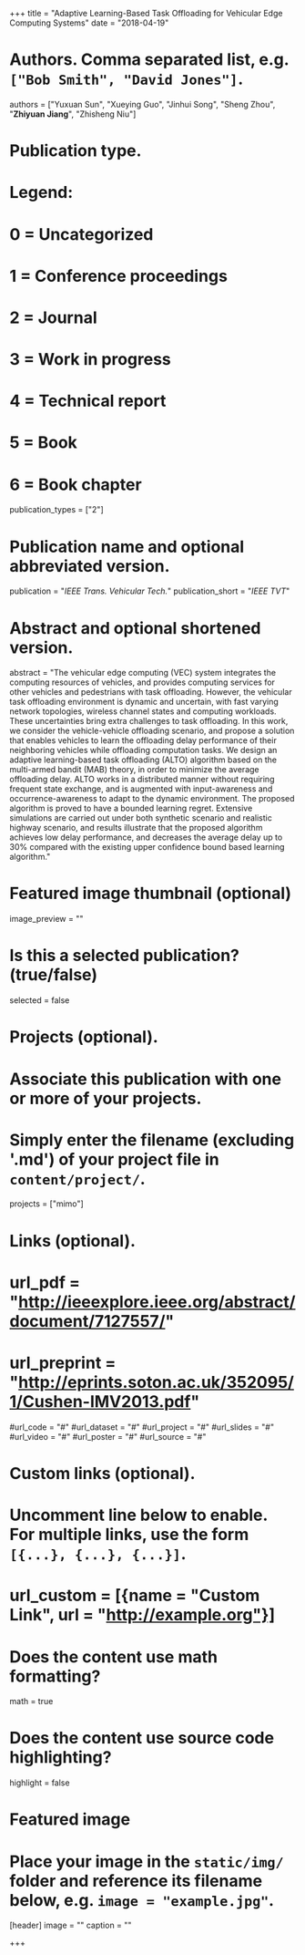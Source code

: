 +++
title = "Adaptive Learning-Based Task Offloading for Vehicular Edge Computing Systems"
date = "2018-04-19"

# Authors. Comma separated list, e.g. `["Bob Smith", "David Jones"]`.
authors = ["Yuxuan Sun", "Xueying Guo", "Jinhui Song", "Sheng Zhou", "**Zhiyuan Jiang**", "Zhisheng Niu"]

# Publication type.
# Legend:
# 0 = Uncategorized
# 1 = Conference proceedings
# 2 = Journal
# 3 = Work in progress
# 4 = Technical report
# 5 = Book
# 6 = Book chapter
publication_types = ["2"]

# Publication name and optional abbreviated version.
publication = "*IEEE Trans. Vehicular Tech.*"
publication_short = "*IEEE TVT*"

# Abstract and optional shortened version.
abstract = "The vehicular edge computing (VEC) system integrates the computing resources of vehicles, and provides computing services for other vehicles and pedestrians with task offloading. However, the vehicular task offloading environment is dynamic and uncertain, with fast varying network topologies, wireless channel states and computing workloads. These uncertainties bring extra challenges to task offloading. In this work, we consider the vehicle-vehicle offloading scenario, and propose a solution that enables vehicles to learn the offloading delay performance of their neighboring vehicles while offloading computation tasks. We design an adaptive learning-based task offloading (ALTO) algorithm based on the multi-armed bandit (MAB) theory, in order to minimize the average offloading delay. ALTO works in a distributed manner without requiring frequent state exchange, and is augmented with input-awareness and occurrence-awareness to adapt to the dynamic environment. The proposed algorithm is proved to have a bounded learning regret. Extensive simulations are carried out under both synthetic scenario and realistic highway scenario, and results illustrate that the proposed algorithm achieves low delay performance, and decreases the average delay up to 30% compared with the existing upper confidence bound based learning algorithm."

# Featured image thumbnail (optional)
image_preview = ""

# Is this a selected publication? (true/false)
selected = false

# Projects (optional).
#   Associate this publication with one or more of your projects.
#   Simply enter the filename (excluding '.md') of your project file in `content/project/`.
projects = ["mimo"]

# Links (optional).
# url_pdf = "http://ieeexplore.ieee.org/abstract/document/7127557/"
# url_preprint = "http://eprints.soton.ac.uk/352095/1/Cushen-IMV2013.pdf"
#url_code = "#"
#url_dataset = "#"
#url_project = "#"
#url_slides = "#"
#url_video = "#"
#url_poster = "#"
#url_source = "#"

# Custom links (optional).
#   Uncomment line below to enable. For multiple links, use the form `[{...}, {...}, {...}]`.
# url_custom = [{name = "Custom Link", url = "http://example.org"}]

# Does the content use math formatting?
math = true

# Does the content use source code highlighting?
highlight = false

# Featured image
# Place your image in the `static/img/` folder and reference its filename below, e.g. `image = "example.jpg"`.
[header]
image = ""
caption = ""

+++

